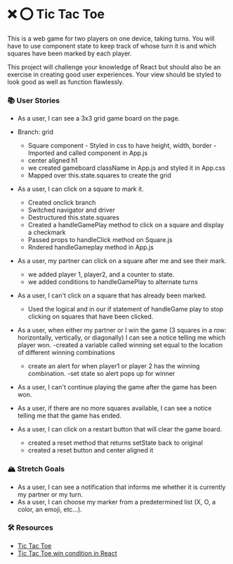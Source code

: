 # ❌ ⭕️ Tic Tac Toe

This is a web game for two players on one device, taking turns. You will have to use component state to keep track of whose turn it is and which squares have been marked by each player.

This project will challenge your knowledge of React but should also be an exercise in creating good user experiences. Your view should be styled to look good as well as function flawlessly.

### 📚 User Stories
- As a user, I can see a 3x3 grid game board on the page.
 - Branch: grid
    - Square component - Styled in css to have height, width, border
    -Imported and called component in App.js
    - center aligned h1
    - we created gameboard className in App.js and styled it in App.css
    - Mapped over this.state.squares to create the grid
- As a user, I can click on a square to mark it.
    - Created onclick branch
    - Switched navigator and driver
    - Destructured this.state.squares
    - Created a handleGamePlay method to click on a square and display a checkmark
    - Passed props to handleClick method on Square.js
    - Rndered handleGameplay method in App.js
- As a user, my partner can click on a square after me and see their mark.
    - we added player 1, player2, and a counter to state.
    - we added conditions to handleGamePlay to alternate turns
- As a user, I can't click on a square that has already been marked.
    - Used the logical and in our if statement of handleGame play to stop clicking on squares that have been clicked.
- As a user, when either my partner or I win the game (3 squares in a row: horizontally, vertically, or diagonally) I can see a notice telling me which player won.
    -created a variable called winning set equal to the location of different winning combinations
    - create an alert for when player1 or player 2 has the winning combination. 
    -set state so alert pops up for winner

- As a user, I can't continue playing the game after the game has been won.
- As a user, if there are no more squares available, I can see a notice telling me that the game has ended.
- As a user, I can click on a restart button that will clear the game board.
    - created a reset method that returns setState back to original
    - created a reset button and center aligned it

### 🏔 Stretch Goals
- As a user, I can see a notification that informs me whether it is currently my partner or my turn.
- As a user, I can choose my marker from a predetermined list (X, O, a color, an emoji, etc...).

### 🛠 Resources
- [Tic Tac Toe](https://en.wikipedia.org/wiki/Tic-tac-toe)
- [Tic Tac Toe win condition in React](https://forum.freecodecamp.org/t/need-help-understanding-react-tic-tac-toe-winner-function/137840)
